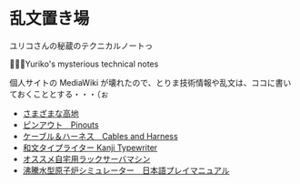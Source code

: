 # 乱文置き場
ユリコさんの秘蔵のテクニカルノートっ

👩🏻‍💻Yuriko's mysterious technical notes

個人サイトの MediaWiki が壊れたので、とりま技術情報や乱文は、ココに書いておくこととする・・・（ぉ

* [さまざまな高地](hills_on_battlefield.md)
* [ピンアウト　Pinouts](pinouts.md)
* [ケーブル＆ハーネス　Cables and Harness](cables.md)
* [和文タイプライター Kanji Typewriter](japanese_kanji_typewriter.md)
* [オススメ自宅用ラックサーバマシン](recomanded_homeservers.md)
* [沸騰水型原子炉シミュレーター　日本語プレイマニュアル](bwr_introduction.md)
